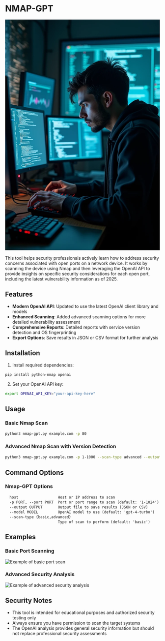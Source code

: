 # NMAP-GPT

![nmap-gpt](https://github.com/tadmonyayafranklin/NmapGPT-/blob/main/08fbacbd4a381e7db2a83b9aad5eb15c_high.webp)

This tool helps security professionals actively learn how to address security concerns associated with open ports on a network device. It works by scanning the device using Nmap and then leveraging the OpenAI API to provide insights on specific security considerations for each open port, including the latest vulnerability information as of 2025.

## Features

- **Modern OpenAI API**: Updated to use the latest OpenAI client library and models
- **Enhanced Scanning**: Added advanced scanning options for more detailed vulnerability assessment
- **Comprehensive Reports**: Detailed reports with service version detection and OS fingerprinting
- **Export Options**: Save results in JSON or CSV format for further analysis

## Installation

1. Install required dependencies:

```bash
pip install python-nmap openai
```


2. Set your OpenAI API key:

```bash
export OPENAI_API_KEY="your-api-key-here"
```

## Usage

### Basic Nmap Scan

```bash
python3 nmap-gpt.py example.com -p 80
```

### Advanced Nmap Scan with Version Detection

```bash
python3 nmap-gpt.py example.com -p 1-1000 --scan-type advanced --output results.json
```

## Command Options

### Nmap-GPT Options

```
  host                  Host or IP address to scan
  -p PORT, --port PORT  Port or port range to scan (default: '1-1024')
  --output OUTPUT       Output file to save results (JSON or CSV)
  --model MODEL         OpenAI model to use (default: 'gpt-4-turbo')
  --scan-type {basic,advanced}
                        Type of scan to perform (default: 'basic')
```

## Examples 

### Basic Port Scanning

![Example of basic port scan](https://user-images.githubusercontent.com/63926014/218787405-c4fdd27d-06b6-44e6-ae97-174033dd2288.png)

### Advanced Security Analysis

![Example of advanced security analysis](https://user-images.githubusercontent.com/63926014/218797253-d5d01fed-e425-4379-9dfa-f29d862a82ec.png)

## Security Notes

- This tool is intended for educational purposes and authorized security testing only
- Always ensure you have permission to scan the target systems
- The OpenAI analysis provides general security information but should not replace professional security assessments
